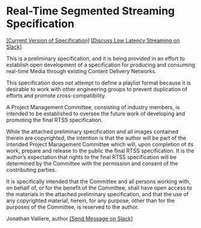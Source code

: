 # Real-Time Segmented Streaming Specification

[\[Current Version of Specification\]](https://github.com/jon-valliere/rtss-specification/blob/master/Real%20Time%20Segmented%20Streaming.pdf) [\[Discuss Low Latency Streaming on Slack\]](https://video-dev.slack.com/messages/lhls/) 

This is a preliminary specification, and it is being provided in an effort to establish open development of a specification for producing and consuming real-time Media through existing Content Delivery Networks.

This specification does not attempt to define a playlist format because it is desirable to work with other engineering groups to prevent duplication of efforts and promote cross-compatibility.

A Project Management Committee, consisting of industry members, is intended to be established to oversee the future work of developing and promoting the final RTSS specification.

While the attached preliminary specification and all images contained therein are copyrighted, the intention is that the author will be part of the intended Project Management Committee which will, upon completion of its work, prepare and release to the public the final RTSS specification.  It is the author’s expectation that rights to the final RTSS specification will be determined by the Committee with the permission and consent of the contributing parties.  

It is specifically intended that the Committee and all persons working with, on behalf of, or for the benefit of the Committee, shall have open access to the materials in the attached preliminary specification, and that the use of any copyrighted material, herein, for any purpose, other than for the purposes of the Committee, is reserved to the author.

Jonathan Valliere, author [\[Send Message on Slack\]](https://video-dev.slack.com/team/U5PCJU1MG)
